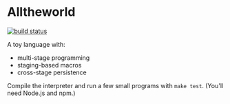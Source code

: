Alltheworld
===========

[![build status](https://circleci.com/gh/sampsyo/alltheworld.svg?style=shield&circle-token=656c5c2a93fd48c8b2e1b1c4780b5a8a3ba4cae6)](https://circleci.com/gh/sampsyo/alltheworld)

A toy language with:

* multi-stage programming
* staging-based macros
* cross-stage persistence

Compile the interpreter and run a few small programs with `make test`. (You'll need Node.js and npm.)
